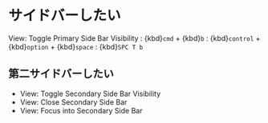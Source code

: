 # サイドバーしたい

View: Toggle Primary Side Bar Visibility
: {kbd}`cmd` + {kbd}`b`
: {kbd}`control` + {kbd}`option` + {kbd}`space`
: {kbd}`SPC T b`

## 第二サイドバーしたい

- View: Toggle Secondary Side Bar Visibility
- View: Close Secondary Side Bar
- View: Focus into Secondary Side Bar
